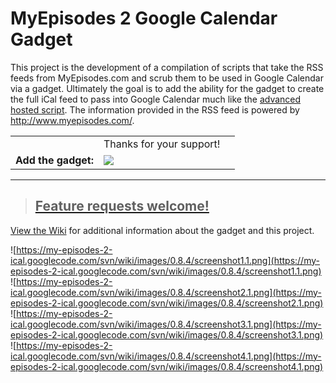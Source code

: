 # MyEpisodes 2 Google Calendar Gadget #
This project is the development of a compilation of scripts that take the RSS feeds from MyEpisodes.com and scrub them to be used in Google Calendar via a gadget. Ultimately the goal is to add the ability for the gadget to create the full iCal feed to pass into Google Calendar much like the [advanced hosted script](https://code.google.com/p/my-episodes-2-ical/wiki/ScriptSetup). The information provided in the RSS feed is powered by http://www.myepisodes.com/.

<table border='0'>
<tr><td valign='center'><br /></td><a href='Hidden comment: <td><wiki:gadget url="https://my-episodes-2-ical.googlecode.com/svn/wiki/support.xml" width="130" height="66" border="0" />

Unknown end tag for </td>

'></a><td valign='center'>Thanks for your support!<br /></td></tr>
<tr><td><b>Add the gadget:</b></td><td><a href='https://www.google.com/calendar/render?gadgeturl=https://my-episodes-2-ical.googlecode.com/svn/trunk/myepisodes2ical.xml'><img src='https://my-episodes-2-ical.googlecode.com/svn/wiki/images/addToGC.gif' /></a></td><td></td></tr></table>


---


> ## Feature requests welcome! ##
View the [Wiki](https://code.google.com/p/my-episodes-2-ical/wiki/GadgetSetup?tm=6) for additional information about the gadget and this project.

![https://my-episodes-2-ical.googlecode.com/svn/wiki/images/0.8.4/screenshot1.1.png](https://my-episodes-2-ical.googlecode.com/svn/wiki/images/0.8.4/screenshot1.1.png)
![https://my-episodes-2-ical.googlecode.com/svn/wiki/images/0.8.4/screenshot2.1.png](https://my-episodes-2-ical.googlecode.com/svn/wiki/images/0.8.4/screenshot2.1.png)
![https://my-episodes-2-ical.googlecode.com/svn/wiki/images/0.8.4/screenshot3.1.png](https://my-episodes-2-ical.googlecode.com/svn/wiki/images/0.8.4/screenshot3.1.png)
![https://my-episodes-2-ical.googlecode.com/svn/wiki/images/0.8.4/screenshot4.1.png](https://my-episodes-2-ical.googlecode.com/svn/wiki/images/0.8.4/screenshot4.1.png)
